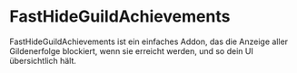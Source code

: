# FastHideGuildAchievements
 FastHideGuildAchievements ist ein einfaches Addon, das die Anzeige aller Gildenerfolge blockiert, wenn sie erreicht werden, und so dein UI übersichtlich hält.

